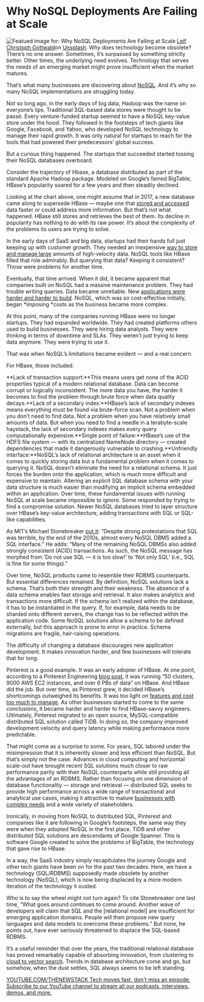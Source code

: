 # Why NoSQL Deployments Are Failing at Scale
![Featued image for: Why NoSQL Deployments Are Failing at Scale](https://cdn.thenewstack.io/media/2024/10/963d1ed9-leif-christoph-gottwald-im8dxcck1sy-unsplash-1024x576.jpg)
[Leif Christoph Gottwald](https://unsplash.com/@project2204?utm_content=creditCopyText&utm_medium=referral&utm_source=unsplash)on
[Unsplash](https://unsplash.com/photos/a-bunch-of-television-screens-hanging-from-the-ceiling-iM8dxccK1sY?utm_content=creditCopyText&utm_medium=referral&utm_source=unsplash).
Why does technology become obsolete? There’s no one answer. Sometimes, it’s surpassed by something strictly better. Other times, the underlying need evolves. Technology that serves the needs of an emerging market might prove insufficient when the market matures.

That’s what many businesses are discovering about [NoSQL](https://thenewstack.io/nosql-database-growth-has-slowed-but-ai-is-driving-demand/). And it’s why so many NoSQL implementations are struggling today.

Not so long ago, in the early days of big data, Hadoop was the name on everyone’s lips. Traditional SQL-based data stores were thought to be passé. Every venture-funded startup seemed to have a NoSQL key-value store under the hood. They followed in the footsteps of tech giants like Google, Facebook, and Yahoo, who developed NoSQL technology to manage their rapid growth. It was only natural for startups to reach for the tools that had powered their predecessors’ global success.

But a curious thing happened. The startups that succeeded started tossing their NoSQL databases overboard.

Consider the trajectory of Hbase, a database distributed as part of the standard Apache Hadoop package. Modeled on Google’s famed BigTable, HBase’s popularity soared for a few years and then steadily declined.

Looking at the chart above, one might assume that in 2017, a new database came along to supersede HBase — maybe one that [stored and accessed](https://thenewstack.io/leveraging-web-workers-to-safely-store-access-tokens/) data faster or could address more information. But that’s not what happened. HBase still stores and retrieves the best of them. Its decline in popularity has nothing to do with its raw power. It’s about the complexity of the problems its users are trying to solve.

In the early days of SaaS and big data, startups had their hands full just keeping up with customer growth. They needed an inexpensive [way to store and manage large](https://thenewstack.io/5-ways-ai-improves-knowledge-management/) amounts of high-velocity data. NoSQL tools like HBase filled that role admirably. But querying that data? Keeping it consistent? Those were problems for another time.

Eventually, that time arrived. When it did, it became apparent that companies built on NoSQL had a massive maintenance problem. They had trouble writing queries. Data became unreliable. New [applications were harder and harder to build](https://thenewstack.io/how-to-build-applications-over-streaming-data-the-right-way/). NoSQL, which was so cost-effective initially, began *imposing *costs as the business became more complex.

At this point, many of the companies running HBase were no longer startups. They had expanded worldwide. They had created platforms others used to build businesses. They were hiring data analysts. They were thinking in terms of downtime and SLAs. They weren’t just trying to keep data anymore. They were trying to use it.

That was when NoSQL’s limitations became evident — and a real concern.

For HBase, those included:

**Lack of transaction support:**This means users get none of the ACID properties typical of a modern relational database. Data can become corrupt or logically inconsistent. The more data you have, the harder it becomes to find the problem through brute force when data quality decays.**Lack of a secondary index:**HBase’s lack of secondary indexes means everything must be found via brute-force scan. Not a problem when you don’t need to find data. Not a problem when you have relatively small amounts of data. But when you need to find a needle in a terabyte-scale haystack, the lack of secondary indexes makes every query computationally expensive.**Single point of failure:**HBase’s use of the HDFS file system — with its centralized NameNode directory — created dependencies that made it dangerously vulnerable to crashing.**Unfriendly interface:**NoSQL’s lack of relational architecture is an asset when it comes to quickly storing data but a fundamental problem when it comes to querying it. NoSQL doesn’t eliminate the need for a relational schema. It just forces the burden onto the application, which is much more difficult and expensive to maintain. Altering an explicit SQL database schema with your data structure is much easier than modifying an implicit schema embedded within an application.
Over time, these fundamental issues with running NoSQL at scale became impossible to ignore. Some responded by trying to find a compromise solution. Newer NoSQL databases tried to layer structure over HBase’s key-value architecture, adding transactions with SQL or SQL-like capabilities.

As MIT’s Michael Stonebreaker [put it](https://db.cs.cmu.edu/papers/2024/whatgoesaround-sigmodrec2024.pdf): “Despite strong protestations that SQL was terrible, by the end of the 2010s, almost every NoSQL DBMS added a SQL interface.” He adds: “Many of the remaining NoSQL DBMSs also added strongly consistent (ACID) transactions. As such, the NoSQL message has morphed from ‘Do not use SQL — it is too slow!’ to ‘Not only SQL’ (i.e., SQL is fine for some things).”

Over time, NoSQL products came to resemble their RDBMS counterparts. But essential differences remained. By definition, NoSQL solutions lack a schema. That’s both their strength and their weakness. The absence of a data schema enables fast storage and retrieval. It also makes analytics and transactions more difficult. If the schema isn’t realized within the database, it has to be instantiated in the query. If, for example, data needs to be sharded onto different servers, the change has to be reflected within the application code. Some NoSQL solutions allow a schema to be defined externally, but this approach is prone to error in practice. Schema migrations are fragile, hair-raising operations.

The difficulty of changing a database discourages new application development. It makes innovation harder, and few businesses will tolerate that for long.

Pinterest is a good example. It was an early adopter of HBase. At one point, according to a Pinterest Engineering [blog post](https://medium.com/pinterest-engineering/hbase-deprecation-at-pinterest-8a99e6c8e6b7), it was running “50 clusters, 9000 AWS EC2 instances, and over 6 PBs of data” on HBase. And HBase did the job. But over time, as Pinterest grew, it decided HBase’s shortcomings outweighed its benefits. It was too light on [features and cost too much to manage](https://thenewstack.io/whats-the-future-of-feature-management-feature-flags/). As other businesses started to come to the same conclusions, it became harder and harder to find HBase-savvy engineers. Ultimately, Pinterest migrated to an open source, MySQL-compatible distributed SQL solution called TiDB. In doing so, the company improved development velocity and query latency while making performance more predictable.

That might come as a surprise to some. For years, SQL labored under the misimpression that it is inherently slower and less efficient than NoSQL. But that’s simply not the case. Advances in cloud computing and horizontal scale-out have brought recent SQL solutions much closer to raw performance parity with their NoSQL counterparts while still providing all the advantages of an RDBMS. Rather than focusing on one dimension of database functionality — storage and retrieval — distributed SQL seeks to provide high performance across a wide range of transactional and analytical use cases, making it attractive to mature [businesses with complex needs](https://thenewstack.io/5-signs-your-business-needs-an-operations-intervention/) and a wide variety of stakeholders.

Ironically, in moving from NoSQL to distributed SQL, Pinterest and companies like it are following in Google’s footsteps, the same way they were when they adopted NoSQL in the first place. TiDB and other distributed SQL solutions are descendants of Google Spanner. This is software Google created to solve the problems of BigTable, the technology that gave rise to HBase.

In a way, the SaaS industry simply recapitulates the journey Google and other tech giants have been on for the past two decades. Here, we have a technology (SQL/RDBMS) supposedly made obsolete by another technology (NoSQL), which is now being displaced by a more modern iteration of the technology it ousted.

Who is to say the wheel might not turn again? To cite Stonebreaker one last time, “What goes around continues to come around. Another wave of developers will claim that SQL and the [relational model] are insufficient for emerging application domains. People will then propose new query languages and data models to overcome these problems.” But none, he points out, have ever seriously threatened to displace the SQL-based RDBMS.

It’s a useful reminder that over the years, the traditional relational database has proved remarkably capable of absorbing innovation, from clustering to [cloud to vector search](https://thenewstack.io/datastax-adds-vector-search-to-astra-db-on-google-cloud/). Trends in database architecture come and go, but somehow, when the dust settles, SQL always seems to be left standing.

[
YOUTUBE.COM/THENEWSTACK
Tech moves fast, don't miss an episode. Subscribe to our YouTube
channel to stream all our podcasts, interviews, demos, and more.
](https://youtube.com/thenewstack?sub_confirmation=1)